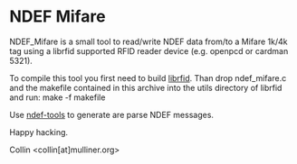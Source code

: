# NDEF Mifare

NDEF_Mifare is a small tool to read/write NDEF data from/to a Mifare 1k/4k tag
using a librfid supported RFID reader device (e.g. openpcd or cardman 5321).

To compile this tool you first need to build [librfid](https://github.com/dpavlin/librfid). Than drop ndef_mifare.c
and the makefile contained in this archive into the utils directory of 
librfid and run: make -f makefile

Use [ndef-tools](https://github.com/crmulliner/ndef-tools) to generate are parse NDEF messages.

Happy hacking. 

Collin <collin[at]mulliner.org>

